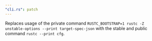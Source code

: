 ```yaml
---
"cli.rs": patch
---
```


Replaces usage of the private command `RUSTC_BOOTSTRAP=1 rustc -Z unstable-options --print target-spec-json` with the stable and public command `rustc --print cfg`.
